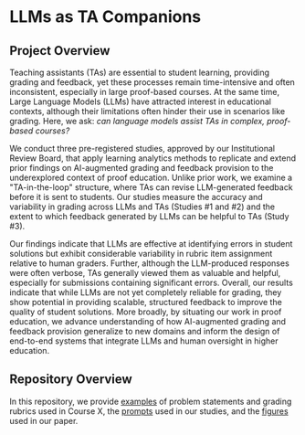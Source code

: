 # LLMs as TA Companions
## Project Overview
Teaching assistants (TAs) are essential to student learning, providing grading and feedback, yet these processes remain time-intensive and often inconsistent, especially in large proof-based courses.
At the same time, Large Language Models (LLMs) have attracted interest in educational contexts, although their limitations often hinder their use in scenarios like grading.
Here, we ask: *can language models assist TAs in complex, proof-based courses?*

We conduct three pre-registered studies, approved by our Institutional Review Board, that apply learning analytics methods to replicate and extend prior findings on AI-augmented grading and feedback provision to the underexplored context of proof education. 
Unlike prior work, we examine a "TA-in-the-loop" structure, where TAs can revise LLM-generated feedback before it is sent to students. 
Our studies measure the accuracy and variability in grading across LLMs and TAs (Studies #1 and #2) and the extent to which feedback generated by LLMs can be helpful to TAs (Study \#3).


Our findings indicate that LLMs are effective at identifying errors in student solutions but exhibit considerable variability in rubric item assignment relative to human graders.
Further, although the LLM-produced responses were often verbose, TAs generally viewed them as valuable and helpful, especially for submissions containing significant errors.
Overall, our results indicate that while LLMs are not yet completely reliable for grading, they show potential in providing scalable, structured feedback to improve the quality of student solutions.
More broadly, by situating our work in proof education, we advance understanding of how AI-augmented grading and feedback provision generalize to new domains and inform the design of end-to-end systems that integrate LLMs and human oversight in higher education.


## Repository Overview
In this repository, we provide [examples](/examples/) of problem statements and grading rubrics used in Course X, the [prompts](/prompts/) used in our studies, and the [figures](/figures/) used in our paper. 